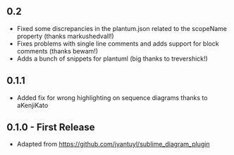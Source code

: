 ## 0.2
* Fixed some discrepancies in the plantum.json related to the scopeName property (thanks markushedvall!)
* Fixes problems with single line comments and adds support for block comments (thanks bewam!)
* Adds a bunch of snippets for plantuml (big thanks to trevershick!)

## 0.1.1
* Added fix for wrong highlighting on sequence diagrams thanks to aKenjiKato

## 0.1.0 - First Release
* Adapted from https://github.com/jvantuyl/sublime_diagram_plugin
